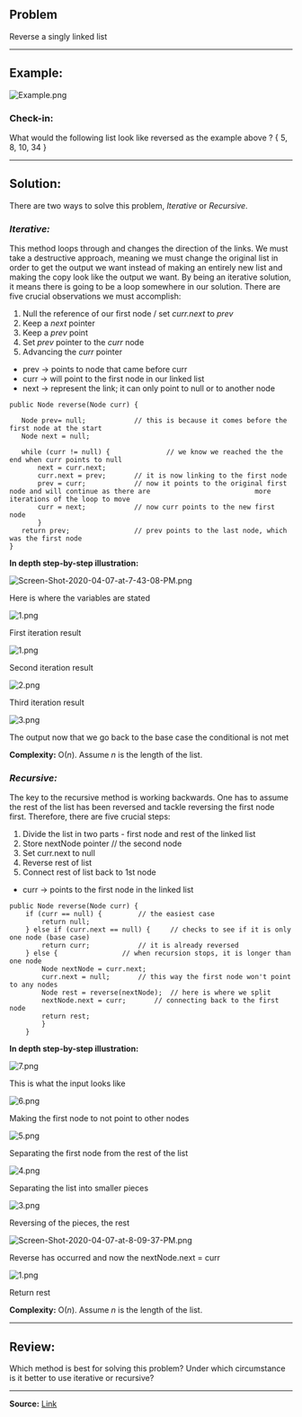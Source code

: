 ## **Problem**

Reverse a singly linked list
___
## **Example:**
![Example.png](https://i.postimg.cc/yxPW8mw8/Example.png)


### **Check-in:**
What would the following list look like reversed as the example above ? { 5, 8, 10, 34 }


___
## **Solution:**

There are two ways to solve this problem, *Iterative* or *Recursive*.

### *Iterative:* 
This method loops through and changes the direction of the links. We must take a destructive approach, meaning we must change the original list in order to get the output we want instead of making an entirely new list and making the copy look like the output we want. By being an iterative solution, it means there is going to be a loop somewhere in our solution. There are five crucial observations we must accomplish:

1. Null the reference of our first node / set *curr.next* to *prev* 
2. Keep a *next* pointer 
3. Keep a *prev* point 
4. Set *prev* pointer to the *curr* node 
5. Advancing the *curr* pointer


- prev → points to node that came before curr
- curr → will point to the first node in our linked list 
- next → represent the link; it can only point to null or to another node
 
 ```
 public Node reverse(Node curr) {
 
	Node prev= null;			// this is because it comes before the first node at the start
	Node next = null; 
	
	while (curr != null) {	       		// we know we reached the the end when curr points to null
		next = curr.next;
		curr.next = prev;		// it is now linking to the first node
		prev = curr;			// now it points to the original first node and will continue as there are 							more iterations of the loop to move
		curr = next;			// now curr points to the new first node 
		}
	return prev;				// prev points to the last node, which was the first node
}
```

**In depth step-by-step illustration:**

![Screen-Shot-2020-04-07-at-7-43-08-PM.png](https://i.postimg.cc/d10d7mM3/Screen-Shot-2020-04-07-at-7-43-08-PM.png)

Here is where the variables are stated


![1.png](https://i.postimg.cc/9MpVrK55/1.png)

First iteration result


![1.png](https://i.postimg.cc/DwdvbSKb/1.png)

Second iteration result


![2.png](https://i.postimg.cc/SxqX5FSC/2.png)

Third iteration result


![3.png](https://i.postimg.cc/tJQRxW7W/3.png)

The output now that we go back to the base case the conditional is not met


**Complexity:**
O(*n*). Assume *n* is the length of the list.


### *Recursive:* 
The key to the recursive method is working backwards. One has to assume the rest of the list has been reversed and tackle reversing the first node first. Therefore, there are five crucial steps:
 
1. Divide the list in two parts - first node and rest of the linked list
2. Store nextNode pointer 			// the second node
3. Set curr.next to null 
4. Reverse rest of list
5. Connect rest of list back to 1st node
 
- curr → points to the first node in the linked list

```
public Node reverse(Node curr) {
	if (curr == null) {			// the easiest case
		return null;
	} else if (curr.next == null) {		// checks to see if it is only one node (base case)
		return curr;			// it is already reversed 
	} else {				// when recursion stops, it is longer than one node 
		Node nextNode = curr.next;
		curr.next = null;		// this way the first node won't point to any nodes
		Node rest = reverse(nextNode); 	// here is where we split 
		nextNode.next = curr;		// connecting back to the first node
		return rest;
		}
	}
```

**In depth step-by-step illustration:**

![7.png](https://i.postimg.cc/Bv8yDzrP/7.png)

This is what the input looks like


![6.png](https://i.postimg.cc/43SGRVgV/6.png)

Making the first node to not point to other nodes


![5.png](https://i.postimg.cc/HscpYSxn/5.png)

Separating the first node from the rest of the list


![4.png](https://i.postimg.cc/jdszB7dM/4.png)

Separating the list into smaller pieces 


![3.png](https://i.postimg.cc/0NHWyCr5/3.png)

Reversing of the pieces, the rest


![Screen-Shot-2020-04-07-at-8-09-37-PM.png](https://i.postimg.cc/90bShwRy/Screen-Shot-2020-04-07-at-8-09-37-PM.png)

Reverse has occurred and now the nextNode.next = curr


![1.png](https://i.postimg.cc/1R7Tzsnc/1.png)

Return rest


**Complexity:**
O(*n*). Assume *n* is the length of the list.

___

## **Review:**
Which method is best for solving this problem? Under which circumstance is it better to use iterative or recursive?

___
**Source:**
[Link](https://leetcode.com/problems/reverse-linked-list/)   
